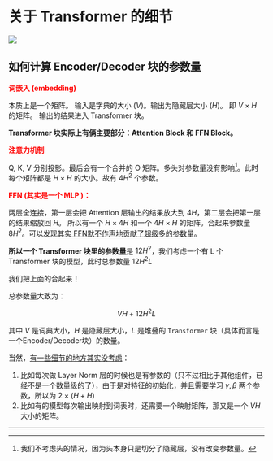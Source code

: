 # 关于 Transformer 的细节

![](https://cdn.jsdelivr.net/gh/SmilingWayne/picsrepo/202509222258725.png)

## 如何计算 Encoder/Decoder 块的参数量

<span style="color:red;font-weight:bold">词嵌入 (embedding)</span>

本质上是一个矩阵。 输入是字典的大小 ($V$)。输出为隐藏层大小 ($H$)。 即 $V \times H$ 的矩阵。 输出的结果进入 Transformer 块。

**Transformer 块实际上有俩主要部分：Attention Block 和 FFN Block。**

<span style="color:red;font-weight:bold">注意力机制</span>

Q, K, V 分别投影。最后会有一个合并的 O 矩阵。多头对参数量没有影响[^1]。此时每个矩阵都是 $H \times H$ 的大小。故有 $4 H^2$ 个参数。 

<span style="color:red;font-weight:bold">FFN (其实是一个 MLP )：</span>

两层全连接，第一层会把 Attention 层输出的结果放大到 $4H$，第二层会把第一层的结果缩放回 $H$。 所以有一个 $H \times 4H$ 和一个 $4H \times H$ 的矩阵。合起来参数量 $8 H^2$。可以发现<u>其实 FFN默不作声地贡献了超级多的参数量</u>。 

**所以一个 Transformer 块里的参数量**是 $12 H^2$，我们考虑一个有 L 个Transformer 块的模型，此时总参数量 $12 H^2 L$

我们把上面的合起来！

总参数量大致为：

$$VH + 12 H^2 L$$

其中 $V$ 是词典大小，$H$ 是隐藏层大小，$L$ 是堆叠的 `Transformer` 块（具体而言是一个Encoder/Decoder块）的数量。

当然，<u>有一些细节的地方其实没考虑</u>：

1. 比如每次做 Layer Norm 层的时候也是有参数的（只不过相比于其他组件，已经不是一个数量级的了），由于是对特征的初始化，并且需要学习 $\gamma, \beta$ 两个参数，所以为 $2 \times (H + H)$
2. 比如有的模型每次输出映射到词表时，还需要一个映射矩阵，那又是一个 $VH$ 大小的矩阵。

----

[^1]: 我们不考虑头的情况，因为头本身只是切分了隐藏层，没有改变参数量。